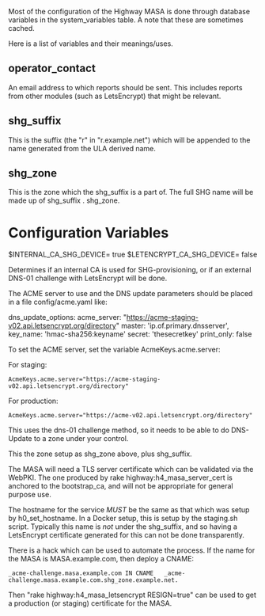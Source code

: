 Most of the configuration of the Highway MASA is done through database
variables in the system_variables table.  A note that these are sometimes
cached.

Here is a list of variables and their meanings/uses.

operator_contact
----------------

An email address to which reports should be sent.
This includes reports from other modules (such as LetsEncrypt) that might be
relevant.

shg_suffix
----------

This is the suffix (the "r" in "r.example.net") which will be appended to the
name generated from the ULA derived name.

shg_zone
--------

This is the zone which the shg_suffix is a part of.
The full SHG name will be made up of shg\_suffix . shg\_zone.

Configuration Variables
=======================

$INTERNAL_CA_SHG_DEVICE=             true
$LETENCRYPT_CA_SHG_DEVICE=           false

Determines if an internal CA is used for SHG-provisioning, or if an external
DNS-01 challenge with LetsEncrypt will be done.

The ACME server to use and the DNS update parameters should be placed in a
file config/acme.yaml like:

dns_update_options:
  acme_server: "https://acme-staging-v02.api.letsencrypt.org/directory"
  master: 'ip.of.primary.dnsserver',
  key_name: 'hmac-sha256:keyname'
  secret:  'thesecretkey'
  print_only: false

To set the ACME server, set the variable AcmeKeys.acme.server:

For staging:

    AcmeKeys.acme.server="https://acme-staging-v02.api.letsencrypt.org/directory"

For production:

    AcmeKeys.acme.server="https://acme-v02.api.letsencrypt.org/directory"

This uses the dns-01 challenge method, so it needs to be able to do
DNS-Update to a zone under your control.

This the zone setup as shg\_zone above, plus shg\_suffix.

The MASA will need a TLS server certificate which can be validated via the
WebPKI.  The one produced by rake highway:h4\_masa\_server\_cert is anchored
to the bootstrap_ca, and will not be appropriate for general purpose use.

The hostname for the service *MUST* be the same as that which was setup by
h0\_set\_hostname.  In a Docker setup, this is setup by the staging.sh script.
Typically this name is *not* under the shg\_suffix, and so having a
LetsEncrypt certificate generated for this can not be done transparently.

There is a hack which can be used to automate the process.  If the name
for the MASA is MASA.example.com, then deploy a CNAME:

    _acme-challenge.masa.example.com IN CNAME   _acme-challenge.masa.example.com.shg_zone.example.net.

Then "rake highway:h4\_masa\_letsencrypt RESIGN=true" can be used to get a
production (or staging) certificate for the MASA.




